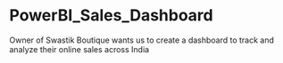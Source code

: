 # PowerBI_Sales_Dashboard
Owner of Swastik Boutique wants us to create a dashboard to track and analyze their online sales across India

